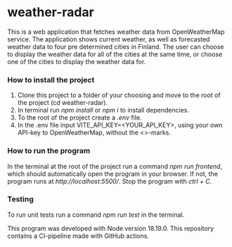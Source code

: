 # weather-radar
This is a web application that fetches weather data from OpenWeatherMap service. The application shows current weather, as well as forecasted weather data to four pre determined cities in Finland. The user can choose to display the weather data for all of the cities at the same time, or choose one of the cities to display the weather data for.

### How to install the project
  1. Clone this project to a folder of your choosing and move to the root of the project (cd weather-radar).
  2. In terminal run *npm install* or *npm i* to install dependencies.
  3. To the root of the project create a *.env* file.
  4. In the .env file input VITE_API_KEY=<YOUR_API_KEY>, using your own API-key to OpenWeatherMap, without the <>-marks.

### How to run the program
In the terminal at the root of the project run a command *npm run frontend*, which should automatically open the program in your browser.
If not, the program runs at *http://localhost:5500/*.
Stop the program with *ctrl + C*.

### Testing
To run unit tests run a command *npm run test* in the terminal.

This program was developed with Node version 18.19.0.
This repository contains a CI-pipeline made with GitHub actions.
